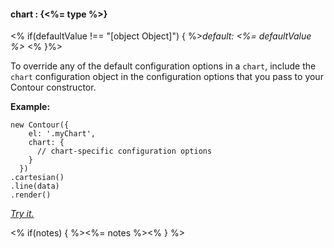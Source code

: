 #### **chart** : {<%= type %>}

<% if(defaultValue !== "[object Object]") { %>*default: <%= defaultValue %>* <% }%>

To override any of the default configuration options in a `chart`, include the `chart` configuration object in the configuration options that you pass to your Contour constructor.

**Example:**

    new Contour({
        el: '.myChart',
        chart: {
          // chart-specific configuration options
        }
      })
    .cartesian()
    .line(data)
    .render()

*[Try it.](http://jsfiddle.net/gh/get/library/pure/forio/contour/tree/master/src/documentation/fiddle/config.chart/)*

<% if(notes) { %><%= notes %><% } %>

